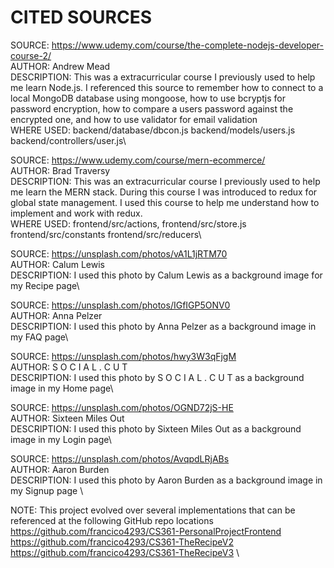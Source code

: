# CITED SOURCES
SOURCE: https://www.udemy.com/course/the-complete-nodejs-developer-course-2/ \
AUTHOR: Andrew Mead\
DESCRIPTION: This was a extracurricular course I previously used to help me learn Node.js. I referenced
this source to remember how to connect to a local MongoDB database using mongoose, how to use bcryptjs for password encryption,
how to compare a users password against the encrypted one, and how to use validator for email validation\
WHERE USED: backend/database/dbcon.js backend/models/users.js backend/controllers/user.js\

SOURCE: https://www.udemy.com/course/mern-ecommerce/ \
AUTHOR: Brad Traversy\
DESCRIPTION: This was an extracurricular course I previously used to help me learn the MERN stack. During this course I
was introduced to redux for global state management. I used this course to help me understand how to implement and work
with redux.\
WHERE USED: frontend/src/actions, frontend/src/store.js frontend/src/constants frontend/src/reducers\

SOURCE: https://unsplash.com/photos/vA1L1jRTM70 \
AUTHOR: Calum Lewis\
DESCRIPTION: I used this photo by Calum Lewis as a background image for my Recipe page\

SOURCE: https://unsplash.com/photos/IGfIGP5ONV0 \
AUTHOR: Anna Pelzer\
DESCRIPTION: I used this photo by Anna Pelzer as a background image in my FAQ page\

SOURCE: https://unsplash.com/photos/hwy3W3qFjgM \
AUTHOR: S O C I A L . C U T\
DESCRIPTION: I used this photo by S O C I A L . C U T as a background image in my Home page\

SOURCE: https://unsplash.com/photos/OGND72jS-HE \
AUTHOR: Sixteen Miles Out\
DESCRIPTION: I used this photo by Sixteen Miles Out as a background image in my Login page\

SOURCE: https://unsplash.com/photos/AvqpdLRjABs \
AUTHOR: Aaron Burden \
DESCRIPTION: I used this photo by Aaron Burden as a background image in my Signup page \

NOTE: This project evolved over several implementations that can be referenced at the following GitHub repo locations\
https://github.com/francico4293/CS361-PersonalProjectFrontend \
https://github.com/francico4293/CS361-TheRecipeV2 \
https://github.com/francico4293/CS361-TheRecipeV3 \
